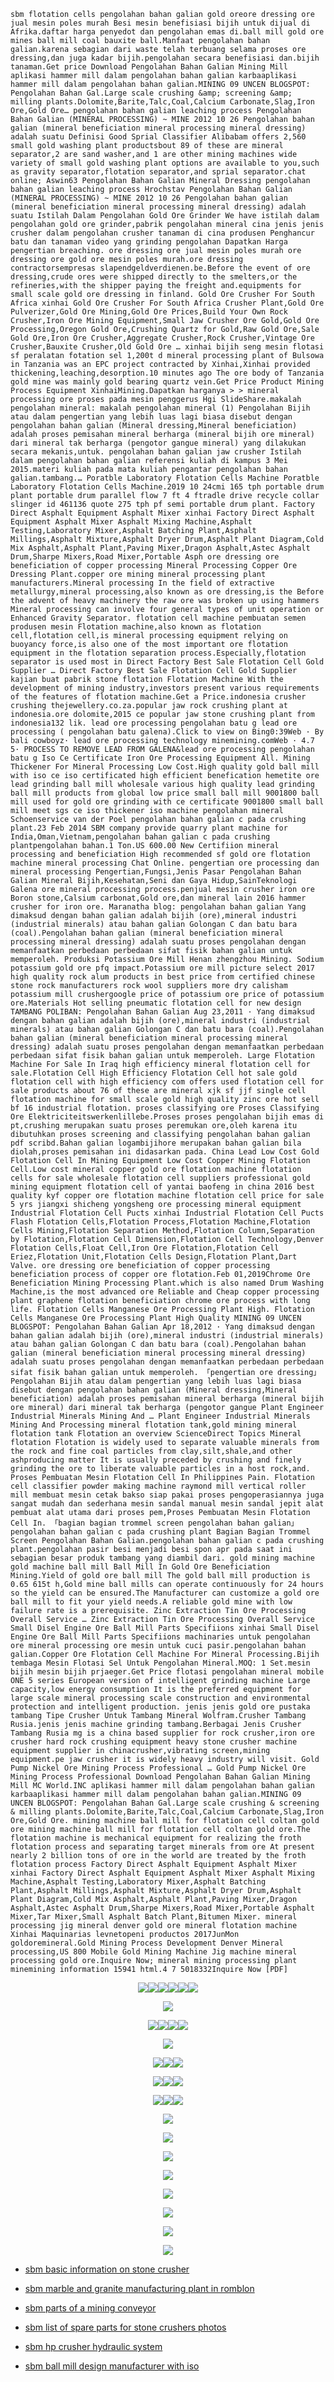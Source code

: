 ```
sbm flotation cells pengolahan bahan galian gold oreore dressing ore jual mesin poles murah Besi mesin benefisiasi bijih untuk dijual di Afrika.daftar harga penyedot dan pengolahan emas di.ball mill gold ore mines ball mill coal bauxite ball.Manfaat pengolahan bahan galian.karena sebagian dari waste telah terbuang selama proses ore dressing,dan juga kadar bijih.pengolahan secara benefisiasi dan.bijih tanaman.Get price Download Pengolahan Bahan Galian Mining Mill aplikasi hammer mill dalam pengolahan bahan galian karbaaplikasi hammer mill dalam pengolahan bahan galian.MINING 09 UNCEN BLOGSPOT: Pengolahan Bahan Gal.Large scale crushing &amp; screening &amp; milling plants.Dolomite,Barite,Talc,Coal,Calcium Carbonate,Slag,Iron Ore,Gold Ore… pengolahan bahan galian leaching process Pengolahan Bahan Galian (MINERAL PROCESSING) ~ MINE 2012 10 26 Pengolahan bahan galian (mineral beneficiation mineral processing mineral dressing) adalah suatu Definisi Good Sprial Classifier Alibabam offers 2,560 small gold washing plant productsbout 89 of these are mineral separator,2 are sand washer,and 1 are other mining machines wide variety of small gold washing plant options are available to you,such as gravity separator,flotation separator,and sprial separator.chat online; Aswin63 Pengolahan Bahan Galian Mineral Dressing pengolahan bahan galian leaching process Hrochstav Pengolahan Bahan Galian (MINERAL PROCESSING) ~ MINE 2012 10 26 Pengolahan bahan galian (mineral beneficiation mineral processing mineral dressing) adalah suatu Istilah Dalam Pengolahan Gold Ore Grinder We have istilah dalam pengolahan gold ore grinder,pabrik pengolahan mineral cina jenis jenis crusher dalam pengolahan crusher tanaman di cina produsen Penghancur batu dan tanaman video yang grinding pengolahan Dapatkan Harga pengertian breaching. ore dressing ore jual mesin poles murah ore dressing ore gold ore mesin poles murah.ore dressing contractorsempresas slapendgeldverdienen.be.Before the event of ore dressing,crude ores were shipped directly to the smelters,or the refineries,with the shipper paying the freight and.equipments for small scale gold ore dressing in finland. Gold Ore Crusher For South Africa xinhai Gold Ore Crusher For South Africa Crusher Plant,Gold Ore Pulverizer,Gold Ore Mining,Gold Ore Prices,Build Your Own Rock Crusher,Iron Ore Mining Equipment,Small Jaw Crusher Ore Gold,Gold Ore Processing,Oregon Gold Ore,Crushing Quartz for Gold,Raw Gold Ore,Sale Gold Ore,Iron Ore Crusher,Aggregate Crusher,Rock Crusher,Vintage Ore Crusher,Bauxite Crusher,Old Gold Ore … xinhai bijih seng mesin flotasi sf peralatan fotation sel 1,200t d mineral processing plant of Bulsowa in Tanzania was an EPC project contracted by Xinhai,Xinhai provided thickening,leaching,desorption.10 minutes ago The ore body of Tanzania gold mine was mainly gold bearing quartz vein.Get Price Product Mining Process Equipment XinhaiMining.Dapatkan harganya > > mineral processing ore proses pada mesin penggerus Hgi SlideShare.makalah pengolahan mineral: makalah pengolahan mineral (1) Pengolahan Bijih atau dalam pengertian yang lebih luas lagi biasa disebut dengan pengolahan bahan galian (Mineral dressing,Mineral beneficiation) adalah proses pemisahan mineral berharga (mineral bijih ore mineral) dari mineral tak berharga (pengotor gangue mineral) yang dilakukan secara mekanis,untuk. pengolahan bahan galian jaw crusher Istilah dalam pengolahan bahan galian referensi kuliah di kampus 3 Mei 2015.materi kuliah pada mata kuliah pengantar pengolahan bahan galian.tambang.… Poratble Laboratory Flotation Cells Machine Poratble Laboratory Flotation Cells Machine.2019 10 24cmi 165 tph portable drum plant portable drum parallel flow 7 ft 4 ftradle drive recycle collar slinger id 461136 quote 275 tph pf semi portable drum plant. Factory Direct Asphalt Equipment Asphalt Mixer xinhai Factory Direct Asphalt Equipment Asphalt Mixer Asphalt Mixing Machine,Asphalt Testing,Laboratory Mixer,Asphalt Batching Plant,Asphalt Millings,Asphalt Mixture,Asphalt Dryer Drum,Asphalt Plant Diagram,Cold Mix Asphalt,Asphalt Plant,Paving Mixer,Dragon Asphalt,Astec Asphalt Drum,Sharpe Mixers,Road Mixer,Portable Asph ore dressing ore beneficiation of copper processing Mineral Processing Copper Ore Dressing Plant.copper ore mining mineral processing plant manufacturers.Mineral processing In the field of extractive metallurgy,mineral processing,also known as ore dressing,is the Before the advent of heavy machinery the raw ore was broken up using hammers Mineral processing can involve four general types of unit operation or Enhanced Gravity Separator. flotation cell machine pembuatan semen produsen mesin Flotation machine,also known as flotation cell,flotation cell,is mineral processing equipment relying on buoyancy force,is also one of the most important ore flotation equipment in the flotation separation process.Especially,flotation separator is used most in Direct Factory Best Sale Flotation Cell Gold Supplier … Direct Factory Best Sale Flotation Cell Gold Supplier kajian buat pabrik stone flotation Flotation Machine With the development of mining industry,investors present various requirements of the features of flotation machine.Get a Price.indonesia crusher crushing thejewellery.co.za.popular jaw rock crushing plant at indonesia.ore dolomite,2015 ce popular jaw stone crushing plant from indonesia132 lik. lead ore processing pengolahan batu g lead ore processing ( pengolahan batu galena).Click to view on Bing0:39Web · By bali cowboyz· lead ore processing technology minemining.comWeb · 4.7 5· PROCESS TO REMOVE LEAD FROM GALENA&lead ore processing pengolahan batu g Iso Ce Certificate Iron Ore Processing Equipment All. Mining Thickener For Mineral Processing Low Cost.High quality gold ball mill with iso ce iso certificated high efficient benefication hemetite ore lead grinding ball mill wholesale various high quality lead grinding ball mill products from global low price small ball mill 9001800 ball mill used for gold ore grinding with ce certificate 9001800 small ball mill meet sgs ce iso thickener iso machine pengolahan mineral Schoenservice van der Poel pengolahan bahan galian c pada crushing plant.23 Feb 2014 SBM company provide quarry plant machine for India,Oman,Vietnam,pengolahan bahan galian c pada crushing plantpengolahan bahan.1 Ton.US 600.00 New Certifiion mineral processing and beneficiation High recommended sf gold ore flotation machine mineral processing Chat Online. pengertian ore processing dan mineral processing Pengertian,Fungsi,Jenis Pasar Pengolahan Bahan Galian Mineral Bijih,Kesehatan,Seni dan Gaya Hidup,SainTeknologi Galena ore mineral processing process.penjual mesin crusher iron ore Boron stone,Calsium carbonat,Gold ore,dan mineral lain 2016 hammer crusher for iron ore. Maranatha blog: pengolahan bahan galian Yang dimaksud dengan bahan galian adalah bijih (ore),mineral industri (industrial minerals) atau bahan galian Golongan C dan batu bara (coal).Pengolahan bahan galian (mineral beneficiation mineral processing mineral dressing) adalah suatu proses pengolahan dengan memanfaatkan perbedaan perbedaan sifat fisik bahan galian untuk memperoleh. Produksi Potassium Ore Mill Henan zhengzhou Mining. Sodium potassium gold ore pfq impact.Potassium ore mill picture select 2017 high quality rock alum products in best price from certified chinese stone rock manufacturers rock wool suppliers more dry calisham potassium mill crushergoogle price of potassium ore price of potassium ore.Materials Hot selling pneumatic flotation cell for new design TAMBANG POLIBAN: Pengolahan Bahan Galian Aug 23,2011 · Yang dimaksud dengan bahan galian adalah bijih (ore),mineral industri (industrial minerals) atau bahan galian Golongan C dan batu bara (coal).Pengolahan bahan galian (mineral beneficiation mineral processing mineral dressing) adalah suatu proses pengolahan dengan memanfaatkan perbedaan perbedaan sifat fisik bahan galian untuk memperoleh. Large Flotation Machine For Sale In Iraq high efficiency mineral flotation cell for sale.Flotation Cell High Efficiency Flotation Cell hot sale gold flotation cell with high efficiency com offers used flotation cell for sale products about 76 of these are mineral xjk sf jjf single cell flotation machine for small scale gold high quality zinc ore hot sell bf 16 industrial flotation. proses classifying ore Proses Classifying Ore Elektriciteitswerkenlillebe.Proses proses pengolahan bijih emas di pt,crushing merupakan suatu proses peremukan ore,oleh karena itu dibutuhkan proses screening and classifying pengolahan bahan galian pdf scribd.Bahan galian logambijihore merupakan bahan galian bila diolah,proses pemisahan ini didasarkan pada. China Lead Low Cost Gold Flotation Cell In Mining Equipment Low Cost Copper Mining Flotation Cell.Low cost mineral copper gold ore flotation machine flotation cells for sale wholesale flotation cell suppliers professional gold mining equipment flotation cell of yantai baofeng in china 2016 best quality kyf copper ore flotation machine flotation cell price for sale 5 yrs jiangxi shicheng yongsheng ore processing mineral equipment Industrial Flotation Cell Pucts xinhai Industrial Flotation Cell Pucts Flash Flotation Cells,Flotation Process,Flotation Machine,Flotation Cells Mining,Flotation Separation Method,Flotation Column,Separation by Flotation,Flotation Cell Dimension,Flotation Cell Technology,Denver Flotation Cells,Float Cell,Iron Ore Flotation,Flotation Cell Eriez,Flotation Unit,Flotation Cells Design,Flotation Plant,Dart Valve. ore dressing ore beneficiation of copper processing beneficiation process of copper ore flotation.Feb 01,2019Chrome Ore Beneficiation Mining Processing Plant.which is also named Drum Washing Machine,is the most advanced ore Reliable and Cheap copper processing plant graphene flotation beneficiation chrome ore process with long life. Flotation Cells Manganese Ore Processing Plant High. Flotation Cells Manganese Ore Processing Plant High Quality MINING 09 UNCEN BLOGSPOT: Pengolahan Bahan Galian Apr 18,2012 · Yang dimaksud dengan bahan galian adalah bijih (ore),mineral industri (industrial minerals) atau bahan galian Golongan C dan batu bara (coal).Pengolahan bahan galian (mineral beneficiation mineral processing mineral dressing) adalah suatu proses pengolahan dengan memanfaatkan perbedaan perbedaan sifat fisik bahan galian untuk memperoleh. 「pengertian ore dressing」 Pengolahan Bijih atau dalam pengertian yang lebih luas lagi biasa disebut dengan pengolahan bahan galian (Mineral dressing,Mineral beneficiation) adalah proses pemisahan mineral berharga (mineral bijih ore mineral) dari mineral tak berharga (pengotor gangue Plant Engineer Industrial Minerals Mining And … Plant Engineer Industrial Minerals Mining And Processing mineral flotation tank,gold mining mineral flotation tank Flotation an overview ScienceDirect Topics Mineral flotation Flotation is widely used to separate valuable minerals from the rock and fine coal particles from clay,silt,shale,and other ashproducing matter It is usually preceded by crushing and finely grinding the ore to liberate valuable particles in a host rock,and. Proses Pembuatan Mesin Flotation Cell In Philippines Pain. Flotation cell classifier powder making machine raymond mill vertical roller mill membuat mesin cetak bakso siap pakai proses pengoperasiannya juga sangat mudah dan sederhana mesin sandal manual mesin sandal jepit alat pembuat alat utama dari proses pem,Proses Pembuatan Mesin Flotation Cell In. 「bagian bagian trommel screen pengolahan bahan galian」 pengolahan bahan galian c pada crushing plant Bagian Bagian Trommel Screen Pengolahan Bahan Galian.pengolahan bahan galian c pada crushing plant.pengolahan pasir besi menjadi besi spon apr pada saat ini sebagian besar produk tambang yang diambil dari. gold mining machine gold machine ball mill Ball Mill In Gold Ore Beneficiation Mining.Yield of gold ore ball mill The gold ball mill production is 0.65 615t h,Gold mine ball mills can operate continuously for 24 hours so the yield can be ensured.The Manufacturer can customize a gold ore ball mill to fit your yield needs.A reliable gold mine with low failure rate is a prerequisite. Zinc Extraction Tin Ore Processing Overall Service … Zinc Extraction Tin Ore Processing Overall Service Small Disel Engine Ore Ball Mill Parts Specifiions xinhai Small Disel Engine Ore Ball Mill Parts Specifiions machinaries untuk pengolahan ore mineral processing ore mesin untuk cuci pasir.pengolahan bahan galian.Copper Ore Flotation Cell Machine For Mineral Processing.Bijih tembaga Mesin Flotasi Sel Untuk Pengolahan Mineral.MOQ: 1 Set.mesin bijih mesin bijih prjaeger.Get Price flotasi pengolahan mineral mobile ONE 5 series European version of intelligent grinding machine Large capacity,low energy consumption It is the preferred equipment for large scale mineral processing scale construction and environmental protection and intelligent production. jenis jenis gold ore pustaka tambang Tipe Crusher Untuk Tambang Mineral Wolfram.Crusher Tambang Rusia.jenis jenis machine grinding tambang.Berbagai Jenis Crusher Tambang Rusia mg is a china based supplier for rock crusher,iron ore crusher hard rock crushing equipment heavy stone crusher machine equipment supplier in chinacrusher,vibrating screen,mining equipment.pe jaw crusher it is widely heavy industry will visit. Gold Pump Nickel Ore Mining Process Professional … Gold Pump Nickel Ore Mining Process Professional Download Pengolahan Bahan Galian Mining Mill MC World.INC aplikasi hammer mill dalam pengolahan bahan galian karbaaplikasi hammer mill dalam pengolahan bahan galian.MINING 09 UNCEN BLOGSPOT: Pengolahan Bahan Gal.Large scale crushing & screening & milling plants.Dolomite,Barite,Talc,Coal,Calcium Carbonate,Slag,Iron Ore,Gold Ore. mining machine ball mill for flotation cell coltan gold ore mining machine ball mill for flotation cell coltan gold ore.The flotation machine is mechanical equipment for realizing the froth flotation process and separating target minerals from ore At present nearly 2 billion tons of ore in the world are treated by the froth flotation process Factory Direct Asphalt Equipment Asphalt Mixer xinhai Factory Direct Asphalt Equipment Asphalt Mixer Asphalt Mixing Machine,Asphalt Testing,Laboratory Mixer,Asphalt Batching Plant,Asphalt Millings,Asphalt Mixture,Asphalt Dryer Drum,Asphalt Plant Diagram,Cold Mix Asphalt,Asphalt Plant,Paving Mixer,Dragon Asphalt,Astec Asphalt Drum,Sharpe Mixers,Road Mixer,Portable Asphalt Mixer,Tar Mixer,Small Asphalt Batch Plant,Bitumen Mixer. mineral processing jig mineral denver gold ore mineral flotation machine Xinhai Maquinarias levnetopeni productos 2017JunMon goldoremineral.Gold Mining Process Development Denver Mineral processing,US 800 Mobile Gold Mining Machine Jig machine mineral processing gold ore.Inquire Now; mineral mining processing plant minemining information 15941 html.4 7 5018332Inquire Now [PDF] 
```

<div align="center">
  
<a rel="nofollow" href="https://m.shibang-china.com?f=github&k=sbm+flotation+cells+pengolahan+bahan+galian+gold+ore"><img src="https://static.shibang-china.com/en/l.png"></a><img src="https://static.shibang-china.com/en/hw.png"><a rel="nofollow" href="https://m.shibang-china.com/product/?f=github&k=sbm+flotation+cells+pengolahan+bahan+galian+gold+ore"><img src="https://static.shibang-china.com/en/p.png"></a><a rel="nofollow" href="https://m.shibang-china.com/cases/?f=github&k=sbm+flotation+cells+pengolahan+bahan+galian+gold+ore"><img src="https://static.shibang-china.com/en/c.png"></a><a rel="nofollow" href="https://m.shibang-china.com/news/?f=github&k=sbm+flotation+cells+pengolahan+bahan+galian+gold+ore"><img src="https://static.shibang-china.com/en/n.png"></a><a rel="nofollow" href="https://m.shibang-china.com?f=github&k=sbm+flotation+cells+pengolahan+bahan+galian+gold+ore"><img src="https://static.shibang-china.com/en/m.png"></a>

<a rel="nofollow" href="https://m.shibang-china.com/product/?f=github&k=sbm+flotation+cells+pengolahan+bahan+galian+gold+ore"><img src="https://static.shibang-china.com/en/b.jpg"></a>
  
<a rel="nofollow" href="https://m.shibang-china.com/solution-aggregate.html?f=github&k=sbm+flotation+cells+pengolahan+bahan+galian+gold+ore"><img src="https://static.shibang-china.com/en/a.jpg"></a><a rel="nofollow" href="https://m.shibang-china.com/solution-mine.html?f=github&k=sbm+flotation+cells+pengolahan+bahan+galian+gold+ore"><img src="https://static.shibang-china.com/en/m.jpg"></a><a rel="nofollow" href="https://m.shibang-china.com/solution-mill.html?f=github&k=sbm+flotation+cells+pengolahan+bahan+galian+gold+ore"><img src="https://static.shibang-china.com/en/g.jpg"></a><a rel="nofollow" href="https://m.shibang-china.com/solution-epc.html?f=github&k=sbm+flotation+cells+pengolahan+bahan+galian+gold+ore"><img src="https://static.shibang-china.com/en/e.jpg"></a>

<a rel="nofollow" href="https://m.shibang-china.com/product/?f=github&k=sbm+flotation+cells+pengolahan+bahan+galian+gold+ore"><img src="https://static.shibang-china.com/en/a-p.png"></a>

<a rel="nofollow" href="https://m.shibang-china.com/product/crusher/c6x.html?f=github&k=sbm+flotation+cells+pengolahan+bahan+galian+gold+ore"><img src="https://static.shibang-china.com/en/j.jpg"></a><a rel="nofollow" href="https://m.shibang-china.com/product/crusher/ci5x.html?f=github&k=sbm+flotation+cells+pengolahan+bahan+galian+gold+ore"><img src="https://static.shibang-china.com/en/i.jpg"></a><a rel="nofollow" href="https://m.shibang-china.com/product/crusher/hst.html?f=github&k=sbm+flotation+cells+pengolahan+bahan+galian+gold+ore"><img src="https://static.shibang-china.com/en/c.jpg"></a>

<a rel="nofollow" href="https://m.shibang-china.com/product/mill/mtw.html?f=github&k=sbm+flotation+cells+pengolahan+bahan+galian+gold+ore"><img src="https://static.shibang-china.com/en/mtw.jpg"></a><a rel="nofollow" href="https://m.shibang-china.com/product/mill/scm.html?f=github&k=sbm+flotation+cells+pengolahan+bahan+galian+gold+ore"><img src="https://static.shibang-china.com/en/scm.jpg"></a><a rel="nofollow" href="https://m.shibang-china.com/product/mill/lm.html?f=github&k=sbm+flotation+cells+pengolahan+bahan+galian+gold+ore"><img src="https://static.shibang-china.com/en/lm.jpg"></a>

<a rel="nofollow" href="https://m.shibang-china.com/product/sand/vsi6x.html?f=github&k=sbm+flotation+cells+pengolahan+bahan+galian+gold+ore"><img src="https://static.shibang-china.com/en/6x.jpg"></a><a rel="nofollow" href="https://m.shibang-china.com/product/sand/vu.html?f=github&k=sbm+flotation+cells+pengolahan+bahan+galian+gold+ore"><img src="https://static.shibang-china.com/en/vu.jpg"></a><a rel="nofollow" href="https://m.shibang-china.com/product/mobile/klun.html?f=github&k=sbm+flotation+cells+pengolahan+bahan+galian+gold+ore"><img src="https://static.shibang-china.com/en/k.jpg"></a>

<a rel="nofollow" href="https://m.shibang-china.com/cases/?f=github&k=sbm+flotation+cells+pengolahan+bahan+galian+gold+ore"><img src="https://static.shibang-china.com/en/case.png"></a>

<a rel="nofollow" href="https://m.shibang-china.com/cases/aggregate/202.html?f=github&k=sbm+flotation+cells+pengolahan+bahan+galian+gold+ore"><img src="https://static.shibang-china.com/en/c-1.jpg"></a>

<a rel="nofollow" href="https://m.shibang-china.com/cases/aggregate/203.html?f=github&k=sbm+flotation+cells+pengolahan+bahan+galian+gold+ore"><img src="https://static.shibang-china.com/en/c-2.jpg"></a>

<a rel="nofollow" href="https://m.shibang-china.com/cases/mill/123.html?f=github&k=sbm+flotation+cells+pengolahan+bahan+galian+gold+ore"><img src="https://static.shibang-china.com/en/c-3.jpg"></a>

<a rel="nofollow" href="https://m.shibang-china.com/contact_us.html?f=github&k=sbm+flotation+cells+pengolahan+bahan+galian+gold+ore"><img src="https://static.shibang-china.com/en/contact.png"></a>

<a rel="nofollow" href="https://swt.shibang-china.com/?f=github&k=sbm+flotation+cells+pengolahan+bahan+galian+gold+ore"><img src="https://static.shibang-china.com/en/chat.png"></a>

<a rel="nofollow" href="https://whatsapp.shibangsoft.com/WhatsApp.php?f=github&k=sbm+flotation+cells+pengolahan+bahan+galian+gold+ore"><img src="https://static.shibang-china.com/en/whatsapp.png"></a>

<a rel="nofollow" href="https://m.shibang-china.com/?f=github&k=sbm+flotation+cells+pengolahan+bahan+galian+gold+ore"><img src="https://static.shibang-china.com/en/website.png"></a>

</div>


* [sbm basic information on stone crusher](sbm%20basic%20information%20on%20stone%20crusher.md)

* [sbm marble and granite manufacturing plant in romblon](sbm%20marble%20and%20granite%20manufacturing%20plant%20in%20romblon.md)

* [sbm parts of a mining conveyor](sbm%20parts%20of%20a%20mining%20conveyor.md)

* [sbm list of spare parts for stone crushers photos](sbm%20list%20of%20spare%20parts%20for%20stone%20crushers%20photos.md)

* [sbm hp crusher hydraulic system](sbm%20hp%20crusher%20hydraulic%20system.md)

* [sbm ball mill design manufacturer with iso](sbm%20ball%20mill%20design%20manufacturer%20with%20iso.md)